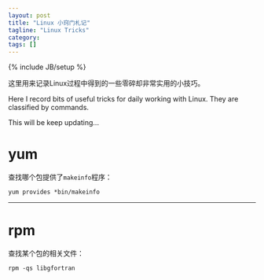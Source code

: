 ```yaml
---
layout: post
title: "Linux 小窍门札记"
tagline: "Linux Tricks"
category: 
tags: []
---
```

{% include JB/setup %}

这里用来记录Linux过程中得到的一些零碎却非常实用的小技巧。

Here I record bits of useful tricks for daily working with Linux.  They are classified by commands.

This will be keep updating...

# yum

查找哪个包提供了`makeinfo`程序：

    yum provides *bin/makeinfo

* * *

# rpm

查找某个包的相关文件：

    rpm -qs libgfortran

